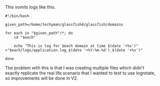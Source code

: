 This vomits logs like this.

```
#!/bin/bash

given_path=/home/techyman/glassfish4/glassfish/domains

for each in "$given_path"/*; do
    cd "$each"

    echo "This is log for $each domain at time $(date '+%s')" >"$each/logs/application.log_$(date '+%Y-%m-%d')_$(date '+%s')"

done
```
The problem with this is that I was creating multiple files which didn't exactly replicate the real life scenario that I wanted to test to use logrotate, so improvements will be done in V2.
